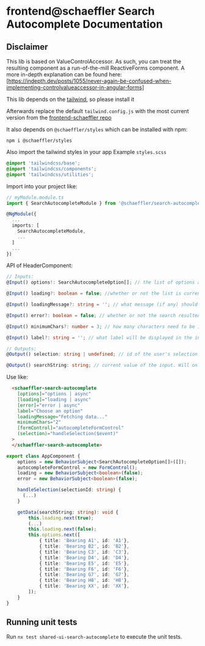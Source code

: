 # frontend@schaeffler Search Autocomplete Documentation

## Disclaimer
This lib is based on ValueControlAccessor. As such, you can treat the resulting component as a run-of-the-mill ReactiveForms component. A more in-depth explanation can be found here: [https://indepth.dev/posts/1055/never-again-be-confused-when-implementing-controlvalueaccessor-in-angular-forms]

This lib depends on the [tailwind](https://www.npmjs.com/package/tailwindcss), so please install it

Afterwards replace the default `tailwind.config.js` with the most current version from the [frontend-schaeffler repo](https://github.com/Schaeffler-Group/frontend-schaeffler/blob/master/tailwind.config.js)

It also depends on `@schaeffler/styles` which can be installed with npm:

`npm i @schaeffler/styles`

Also import the tailwind styles in your app
Example `styles.scss`
``` scss
@import 'tailwindcss/base';
@import 'tailwindcss/components';
@import 'tailwindcss/utilities';
```

Import into your project like:

```typescript
// myModule.module.ts
import { SearchAutocompleteModule } from '@schaeffler/search-autocomplete';

@NgModule({
  ...
  imports: [
    SearchAutocompleteModule,
    ...
  ]
  ...
})
```

API of HeaderComponent:

```typescript
// Inputs:
@Input() options!: SearchAutocompleteOption[]; // the list of options available to user. The component will filter it based on input. It can be either static, supplied at init, or change over time. If you plan on changing it, remember about setting 'loading' attribute.

@Input() loading?: boolean = false; //whether or not the list is currently being fetched, processed or anything else you want. Setting it to true will replace the user's option list with a loading spinner and optionally a loading message. Remember about setting it back to false once your list is ready

@Input() loadingMessage?: string = ''; // what message (if any) should be shown to the user while the list is loading

@Input() error?: boolean = false; // whether or not the search resulted in an error. will display an error message instead of an option list

@Input() minimumChars?: number = 3; // how many characters need to be inputted before the component emits searchString and show the list to the user

@Input() label?: string = ''; // what label will be displayed in the input before the user starts typing

// Outputs:
@Output() selection: string | undefined; // id of the user's selection. will emit undefined if user cleared their selection

@Output() searchString: string; // current value of the input. Will only emit if minimumChars number was reached

```

Use like:

```html
  <schaeffler-search-autocomplete 
    [options]="options | async"
    [loading]="loading | async"
    [error]="error | async"
    label="Choose an option"
    loadingMessage="Fetching data..."
    minimumChars="2"
    [formControl]="autocompleteFormControl"
    (selection)="handleSelection($event)"
  >
  </schaeffler-search-autocomplete>
```

```typescript
export class AppComponent {
    options = new BehaviorSubject<SearchAutocompleteOption[]>([]);
    autocompleteFormControl = new FormControl();
    loading = new BehaviorSubject<boolean>(false);
    error = new BehaviorSubject<boolean>(false);

    handleSelection(selectionId: string) {
      (...)
    }

    getData(searchString: string): void {
        this.loading.next(true);
        (...)
        this.loading.next(false);
        this.options.next([
            { title: 'Bearing A1', id: 'A1'},
            { title: 'Bearing B2', id: 'B2'},
            { title: 'Bearing C3', id: 'C3'},
            { title: 'Bearing D4', id: 'D4'},
            { title: 'Bearing E5', id: 'E5'},
            { title: 'Bearing F6', id: 'F6'},
            { title: 'Bearing G7', id: 'G7'},
            { title: 'Bearing H8', id: 'H8'},
            { title: 'Bearing XX', id: 'XX'},
        ]);
    }
}
```

## Running unit tests

Run `nx test shared-ui-search-autocomplete` to execute the unit tests.
